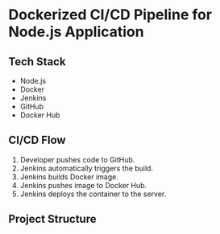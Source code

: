 # Dockerized CI/CD Pipeline for Node.js Application

## Tech Stack
- Node.js
- Docker
- Jenkins
- GitHub
- Docker Hub

## CI/CD Flow
1. Developer pushes code to GitHub.
2. Jenkins automatically triggers the build.
3. Jenkins builds Docker image.
4. Jenkins pushes image to Docker Hub.
5. Jenkins deploys the container to the server.

## Project Structure
